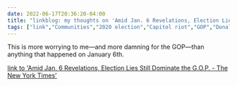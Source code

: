 ---date: 2022-06-17T20:36:20-04:00title: "linkblog: my thoughts on 'Amid Jan. 6 Revelations, Election Lies Still Dominate the G.O.P. - The New York Times'"tags: ["link","Communities","2020 election","Capitol riot","GOP","Donald Trump","Mitch McConnell"]---This is more worrying to me—and more damning for the GOP—than anything that happened on January 6th. [link to 'Amid Jan. 6 Revelations, Election Lies Still Dominate the G.O.P. - The New York Times'](https://www.nytimes.com/2022/06/17/us/politics/election-trump-republicans-jan-6.html)